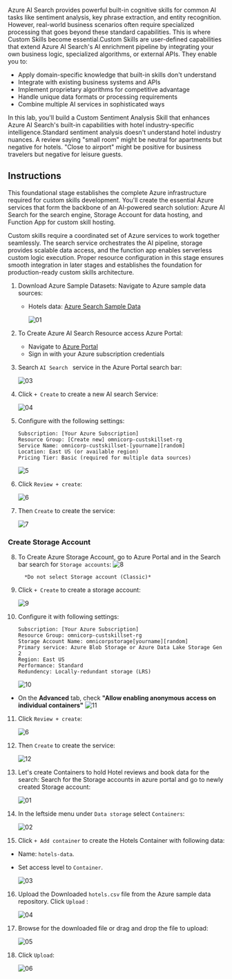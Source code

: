 Azure AI Search provides powerful built-in cognitive skills for common AI tasks like sentiment analysis, key phrase extraction, and entity recognition. However, real-world business scenarios often require specialized processing that goes beyond these standard capabilities. This is where Custom Skills become essential.Custom Skills are user-defined capabilities that extend Azure AI Search's AI enrichment pipeline by integrating your own business logic, specialized algorithms, or external APIs. They enable you to:

* Apply domain-specific knowledge that built-in skills don't understand
* Integrate with existing business systems and APIs
* Implement proprietary algorithms for competitive advantage
* Handle unique data formats or processing requirements
* Combine multiple AI services in sophisticated ways

In this lab, you'll build a Custom Sentiment Analysis Skill that enhances Azure AI Search's built-in capabilities with hotel industry-specific intelligence.Standard sentiment analysis doesn't understand hotel industry nuances. A review saying "small room" might be neutral for apartments but negative for hotels. "Close to airport" might be positive for business travelers but negative for leisure guests.

## Instructions

This foundational stage establishes the complete Azure infrastructure required for custom skills development. You'll create the essential Azure services that form the backbone of an AI-powered search solution: Azure AI Search for the search engine, Storage Account for data hosting, and Function App for custom skill hosting.

Custom skills require a coordinated set of Azure services to work together seamlessly. The search service orchestrates the AI pipeline, storage provides scalable data access, and the function app enables serverless custom logic execution. Proper resource configuration in this stage ensures smooth integration in later stages and establishes the foundation for production-ready custom skills architecture.

1. Download Azure Sample Datasets:
   Navigate to Azure sample data sources:
   - Hotels data: [Azure Search Sample Data](https://github.com/Azure-Samples/azure-search-sample-data/tree/main/hotelreviews)
       
      ![01](./assets/Screenshot01.png)
   
   
2. To Create Azure AI Search Resource access Azure Portal:
   - Navigate to [Azure Portal](https://portal.azure.com)
   - Sign in with your Azure subscription credentials

3. Search `AI Search ` service in the Azure Portal search bar:
   
      ![03](./assets/Screenshot03.png)
   
4. Click `+ Create` to create a new AI search Service:
   
      ![04](./assets/Screenshot04.png)

5. Configure with the following settings:
     ```
     Subscription: [Your Azure Subscription]
     Resource Group: [Create new] omnicorp-custskillset-rg
     Service Name: omnicorp-custskillset-[yourname][random]
     Location: East US (or available region)
     Pricing Tier: Basic (required for multiple data sources)
     ```
     ![5](./assets/Screenshot05.png)

6. Click `Review + create`:
   
     ![6](./assets/Screenshot06.png)

7. Then `Create` to create the service:
   
     ![7](./assets/Screenshot07.png)


### Create Storage Account 

8. To Create Azure Storage Account, go to Azure Portal and in the Search bar search for `Storage accounts`:
     ![8](./assets/Screenshot08.png)

         *Do not select Storage account (Classic)*
9.  Click `+ Create` to create a storage account:
    
      ![9](./assets/Screenshot09.png)

10. Configure it with following settings:
   
   
     ```
     Subscription: [Your Azure Subscription]
     Resource Group: omnicorp-custskillset-rg
     Storage Account Name: omnicorpstorage[yourname][random]
     Primary service: Azure Blob Storage or Azure Data Lake Storage Gen 2
     Region: East US
     Performance: Standard
     Redundency: Locally-redundant storage (LRS)
     ```
     ![10](./assets/Screenshot10.png)

   - On the **Advanced** tab, check **"Allow enabling anonymous access on individual containers"**
      ![11](./assets/Screenshot11.png)

11.  Click `Review + create`:
   
     ![6](./assets/Screenshot07.png)

12. Then `Create` to create the service:
   
     ![12](./assets/Screenshot12.png)

13. Let's create Containers to hold Hotel reviews and book data for the search: Search for the Storage accounts in azure portal and go to newly created Storage account:

    ![01](./assets/Screenshot13.png)

14.  In the leftside menu under `Data storage` select `Containers`:
   
     ![02](./assets/Screenshot14.png)

15.  Click `+ Add container` to create the Hotels Container with following data:
   - Name:  `hotels-data`.
   - Set access level to `Container`.
  
     ![03](./assets/Screenshot15.png)
16.  Upload the Downloaded  `hotels.csv` file from the Azure sample data repository. Click `Upload` :
    
     ![04](./assets/Screenshot16.png)

17. Browse for the downloaded file or drag and drop the file to upload:
   
     ![05](./assets/Screenshot17.png)

18. Click `Upload`:
    
     ![06](./assets/Screenshot18.png)